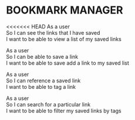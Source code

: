 # BOOKMARK MANAGER

<<<<<<< HEAD
As a user <br />
So I can see the links that I have saved <br />
I want to be able to view a list of my saved links <br />

As a user <br />
So I can be able to save a link <br />
I want to be able to save add a link to my saved list <br />

As a user <br />
So I can reference a saved link <br />
I want to be able to tag a link <br />

As a user <br />
So I can search for a particular link <br />
I want to be able to filter my saved links by tags <br />
